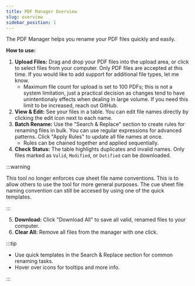 ```yaml
---
title: PDF Manager Overview
slug: overview
sidebar_position: 1
---
```


The PDF Manager helps you rename your PDF files quickly and easily.

**How to use:**
1. **Upload Files:** Drag and drop your PDF files into the upload area, or click to select files from your computer. Only PDF files are accepted at this time. If you would like to add support for additional file types, let me know.
    - Maximum file count for upload is set to 100 PDFs; this is not a system limitation, just a practical decision as changes tend to have unintentionaly effects when dealing in large volume. If you need this limit to be increased, reach out GitHub.
2. **View & Edit:** See your files in a table. You can edit file names directly by clicking the edit icon next to each name.
3. **Batch Rename:** Use the "Search & Replace" section to create rules for renaming files in bulk. You can use regular expressions for advanced patterns. Click "Apply Rules" to update all file names at once.
    - Rules can be chained together and applied sequentially.
4. **Check Status:** The table highlights duplicates and invalid names. Only files marked as `Valid`, `Modified`, or `Dotified` can be downloaded.

:::warning

This tool no longer enforces cue sheet file name conventions. This is to allow others to use the tool for more general purposes.
The cue sheet file naming convention can still be accesed by using one of the quick templates.

:::

5. **Download:** Click "Download All" to save all valid, renamed files to your computer.
6. **Clear All:** Remove all files from the manager with one click.

:::tip

- Use quick templates in the Search & Replace section for common renaming tasks.
- Hover over icons for tooltips and more info.

:::